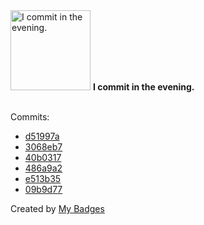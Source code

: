 <img src="https://my-badges.github.io/my-badges/evening-commits.png" alt="I commit in the evening." title="I commit in the evening." width="128">
<strong>I commit in the evening.</strong>
<br><br>

Commits:

- <a href="https://github.com/mmichie/gosh/commit/d51997a9fee129c02a32de2992e50b0fb3062388">d51997a</a>
- <a href="https://github.com/mmichie/gosh/commit/3068eb7a887b5a66ac2796de67d75412cb2d8d4e">3068eb7</a>
- <a href="https://github.com/mmichie/gosh/commit/40b0317c6d3ac51f84dd5e3bc9261994ad156351">40b0317</a>
- <a href="https://github.com/mmichie/cardsharp/commit/486a9a247fa18361fdb0dbda6c8b3e5952088466">486a9a2</a>
- <a href="https://github.com/mmichie/cardsharp/commit/e513b35874ad0c0f212822af695589adb46d5143">e513b35</a>
- <a href="https://github.com/mmichie/dotfiles/commit/09b9d778ec113b22083f700b5a3666ee359d8e95">09b9d77</a>


Created by <a href="https://github.com/my-badges/my-badges">My Badges</a>
